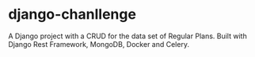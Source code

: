# django-chanllenge
A Django project with a CRUD for the data set of Regular Plans. Built with Django Rest Framework, MongoDB, Docker and Celery.
